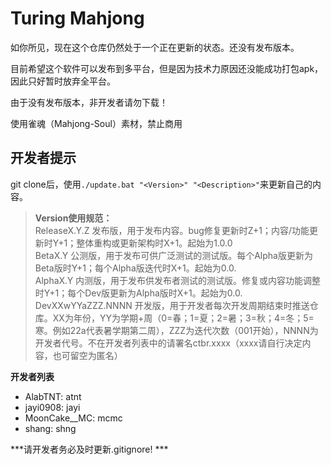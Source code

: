 # Turing Mahjong

如你所见，现在这个仓库仍然处于一个正在更新的状态。还没有发布版本。

目前希望这个软件可以发布到多平台，但是因为技术力原因还没能成功打包apk，因此只好暂时放弃全平台。

由于没有发布版本，非开发者请勿下载！

使用雀魂（Mahjong-Soul）素材，禁止商用

## 开发者提示

git clone后，使用`./update.bat "<Version>" "<Description>"`来更新自己的内容。

> **Version使用规范：**  
> ReleaseX.Y.Z 发布版，用于发布内容。bug修复更新时Z+1；内容/功能更新时Y+1；整体重构或更新架构时X+1。起始为1.0.0  
> BetaX.Y 公测版，用于发布可供广泛测试的测试版。每个Alpha版更新为Beta版时Y+1；每个Alpha版迭代时X+1。起始为0.0.  
> AlphaX.Y 内测版，用于发布供发布者测试的测试版。修复或内容功能调整时Y+1；每个Dev版更新为Alpha版时X+1。起始为0.0.  
> DevXXwYYaZZZ.NNNN 开发版，用于开发者每次开发周期结束时推送仓库。XX为年份，YY为学期+周（0=春；1=夏；2=暑；3=秋；4=冬；5=寒。例如22a代表暑学期第二周），ZZZ为迭代次数（001开始），NNNN为开发者代号。不在开发者列表中的请署名ctbr.xxxx（xxxx请自行决定内容，也可留空为匿名）  


**开发者列表**

- AlabTNT: atnt
- jayi0908: jayi
- MoonCake__MC: mcmc
- shang: shng

***请开发者务必及时更新.gitignore! ***

